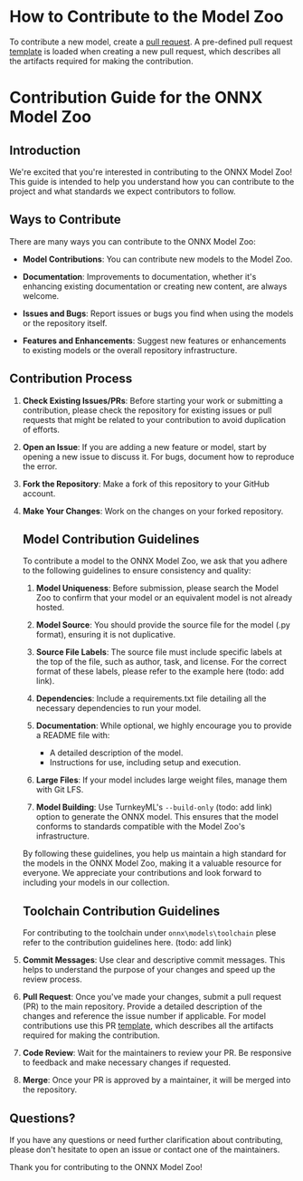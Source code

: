<!--- SPDX-License-Identifier: Apache-2.0 -->

# How to Contribute to the Model Zoo

To contribute a new model, create a [pull request](https://github.com/onnx/models/pull/new/). A pre-defined pull request [template](.github/PULL_REQUEST_TEMPLATE.md) is loaded when creating a new pull request, which describes all the artifacts required for making the contribution.


# Contribution Guide for the ONNX Model Zoo

## Introduction

We're excited that you're interested in contributing to the ONNX Model Zoo! This guide is intended to help you understand how you can contribute to the project and what standards we expect contributors to follow.

## Ways to Contribute

There are many ways you can contribute to the ONNX Model Zoo:

- **Model Contributions**: You can contribute new models to the Model Zoo.

- **Documentation**: Improvements to documentation, whether it's enhancing existing documentation or creating new content, are always welcome.

- **Issues and Bugs**: Report issues or bugs you find when using the models or the repository itself.

- **Features and Enhancements**: Suggest new features or enhancements to existing models or the overall repository infrastructure.

## Contribution Process

1. **Check Existing Issues/PRs**: Before starting your work or submitting a contribution, please check the repository for existing issues or pull requests that might be related to your contribution to avoid duplication of efforts.

2. **Open an Issue**: If you are adding a new feature or model, start by opening a new issue to discuss it. For bugs, document how to reproduce the error.

3. **Fork the Repository**: Make a fork of this repository to your GitHub account.

4. **Make Your Changes**: Work on the changes on your forked repository. 

    ## Model Contribution Guidelines

    To contribute a model to the ONNX Model Zoo, we ask that you adhere to the following guidelines to ensure consistency and quality:

    1. **Model Uniqueness**: Before submission, please search the Model Zoo to confirm that your model or an equivalent model is not already hosted.

    1. **Model Source**: You should provide the source file for the model (.py format), ensuring it is not duplicative.

    1. **Source File Labels**: The source file must include specific labels at the top of the file, such as author, task, and license. For the correct format of these labels, please refer to the example here (todo: add link).

    1. **Dependencies**: Include a requirements.txt file detailing all the necessary dependencies to run your model.

    1. **Documentation**: While optional, we highly encourage you to provide a README file with:
        - A detailed description of the model.
        - Instructions for use, including setup and execution.

    1. **Large Files**: If your model includes large weight files, manage them with Git LFS.

    1. **Model Building**: Use TurnkeyML's `--build-only` (todo: add link) option to generate the ONNX model. This ensures that the model conforms to standards compatible with the Model Zoo's infrastructure.


    By following these guidelines, you help us maintain a high standard for the models in the ONNX Model Zoo, making it a valuable resource for everyone. We appreciate your contributions and look forward to including your models in our collection.

    ## Toolchain Contribution Guidelines

    For contributing to the toolchain under `onnx\models\toolchain` plese refer to the contribution guidelines here. (todo: add link)

5. **Commit Messages**: Use clear and descriptive commit messages. This helps to understand the purpose of your changes and speed up the review process.

6. **Pull Request**: Once you've made your changes, submit a pull request (PR) to the main repository. Provide a detailed description of the changes and reference the issue number if applicable. For model contributions use this PR [template](.github/PULL_REQUEST_TEMPLATE.md), which describes all the artifacts required for making the contribution.

7. **Code Review**: Wait for the maintainers to review your PR. Be responsive to feedback and make necessary changes if requested.

8. **Merge**: Once your PR is approved by a maintainer, it will be merged into the repository.

## Questions?

If you have any questions or need further clarification about contributing, please don't hesitate to open an issue or contact one of the maintainers.

Thank you for contributing to the ONNX Model Zoo!

